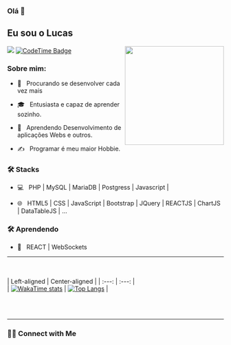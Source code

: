 ### Olá 👋<h2> Eu sou o Lucas</h2>

<img align='right' src="https://media.giphy.com/media/M9gbBd9nbDrOTu1Mqx/giphy.gif" width="230">

![](https://komarev.com/ghpvc/?username=umLusca)
[![CodeTime Badge](https://img.shields.io/endpoint?style=flat&color=039&url=https%3A%2F%2Fapi.codetime.dev%2Fshield%3Fid%3D30825%26project%3D%26in=0)](https://github.com/umLusca/umLusca/)
<h3> Sobre mim: </h3>



- 🤔 &nbsp; Procurando se desenvolver cada vez mais

- 🎓 &nbsp; Entusiasta e capaz de aprender sozinho.

- 🌱 &nbsp; Aprendendo Desenvolvimento de aplicações Webs e outros.

- ✍️ &nbsp; Programar é meu maior Hobbie.



<h3>🛠 Stacks</h3>



- 💻 &nbsp; PHP | MySQL | MariaDB | Postgress | Javascript | 

- 🌐 &nbsp; HTML5 | CSS | JavaScript | Bootstrap | JQuery | REACTJS | ChartJS | DataTableJS | ...




<h3>🛠 Aprendendo</h3>

- 🔧 &nbsp; REACT | WebSockets

<hr>



<br/><br/>
| Left-aligned | Center-aligned |
| :---: | :---: |   
| [![WakaTime stats](https://github-readme-stats.vercel.app/api?username=umLusca&show_icons=true&theme=transparent&lang=pt-br)](https://github.com/umLusca/umLusca/) | [![Top Langs](https://github-readme-stats.vercel.app/api/top-langs/?username=umLusca&layout=compact&theme=transparent&lang=pt-br)](https://github.com/umLusca/umLusca/) |





<br><br>


<hr>

<h3> 🤝🏻 Connect with Me </h3>

<br>
